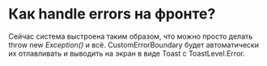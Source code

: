 # Как handle errors на фронте?

Сейчас система выстроена таким образом, что 
можно просто делать throw new *Exception()* и всё.
CustomErrorBoundary будет автоматически их 
отлавливать и выводить на экран в виде Toast с 
ToastLevel.Error.